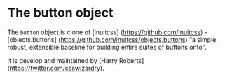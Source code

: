 # The button object

The `button` object is clone of [inuitcss] (https://github.com/inuitcss) -
[objects.buttons] (https://github.com/inuitcss/objects.buttons) <q>a simple,
robust, extensible baseline for building entire suites of buttons onto</q>.

It is develop and maintained by [Harry Roberts] (https://twitter.com/csswizardry).
